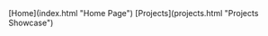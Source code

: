 
<div markdown="1" class="menu">
  [Home](index.html "Home Page")
  [Projects](projects.html "Projects Showcase")
</div>
